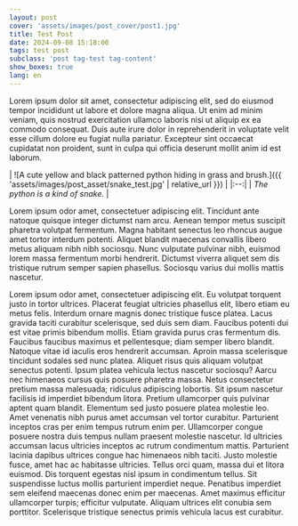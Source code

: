 ```yaml
---
layout: post
cover: 'assets/images/post_cover/post1.jpg'
title: Test Post
date: 2024-09-08 15:18:00
tags: test post
subclass: 'post tag-test tag-content'
show_boxes: true
lang: en
---
```


Lorem ipsum dolor sit amet, consectetur adipiscing elit, sed do eiusmod tempor incididunt ut labore et dolore magna aliqua. Ut enim ad minim veniam, quis nostrud exercitation ullamco laboris nisi ut aliquip ex ea commodo consequat. Duis aute irure dolor in reprehenderit in voluptate velit esse cillum dolore eu fugiat nulla pariatur. Excepteur sint occaecat cupidatat non proident, sunt in culpa qui officia deserunt mollit anim id est laborum.

| ![A cute yellow and black patterned python hiding in grass and brush.]({{ 'assets/images/post_asset/snake_test.jpg' | relative_url }}) | 
|:--:| 
| *The python is a kind of snake.* |

Lorem ipsum odor amet, consectetuer adipiscing elit. Tincidunt ante natoque quisque integer dictumst nam arcu. Aenean tempor metus suscipit pharetra volutpat fermentum. Magna habitant senectus leo rhoncus augue amet tortor interdum potenti. Aliquet blandit maecenas convallis libero metus aliquam nibh nibh sociosqu. Nunc vulputate pulvinar nibh, euismod lorem massa fermentum morbi hendrerit. Dictumst viverra aliquet sem dis tristique rutrum semper sapien phasellus. Sociosqu varius dui mollis mattis nascetur.

Lorem ipsum odor amet, consectetuer adipiscing elit. Eu volutpat torquent justo in tortor ultrices. Placerat feugiat ultricies phasellus elit, libero etiam eu metus felis. Interdum ornare magnis donec tristique fusce platea. Lacus gravida taciti curabitur scelerisque, sed duis sem diam. Faucibus potenti dui est vitae primis bibendum mollis. Etiam gravida purus cras fermentum dis. Faucibus faucibus maximus et pellentesque; diam semper libero blandit. Natoque vitae id iaculis eros hendrerit accumsan. Aproin massa scelerisque tincidunt sodales sed nunc platea. Aliquet risus quis aliquam volutpat senectus potenti. Ipsum platea vehicula lectus nascetur sociosqu? Aarcu nec himenaeos cursus quis posuere pharetra massa. Netus consectetur pretium massa malesuada; ridiculus adipiscing lobortis. Sit ipsum nascetur facilisis id imperdiet bibendum litora. Pretium ullamcorper quis pulvinar aptent quam blandit. Elementum sed justo posuere platea molestie leo. Amet venenatis nibh purus amet accumsan vel tortor curabitur. Parturient inceptos cras per enim tempus rutrum enim per. Ullamcorper congue posuere nostra duis tempus nullam praesent molestie nascetur. Id ultricies accumsan lacus ultricies inceptos ac rutrum condimentum mattis. Parturient lacinia dapibus ultrices congue hac himenaeos nibh taciti. Justo molestie fusce, amet hac ac habitasse ultricies. Tellus orci quam, massa dui et litora euismod. Dis torquent egestas nisl ipsum in condimentum tellus. Sit suspendisse luctus mollis parturient imperdiet neque. Penatibus imperdiet sem eleifend maecenas donec enim per maecenas. Amet maximus efficitur ullamcorper turpis; efficitur vulputate. Aliquam ultrices elit conubia sem porttitor. Scelerisque tristique senectus primis vehicula lacus est curabitur.